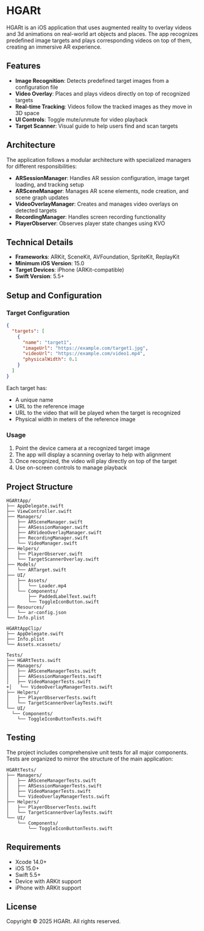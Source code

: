 # HGARt

HGARt is an iOS application that uses augmented reality to overlay videos and 3d animations on real-world art objects and places. 
The app recognizes predefined image targets and plays corresponding videos on top of them, creating an immersive AR experience.

## Features

- **Image Recognition**: Detects predefined target images from a configuration file
- **Video Overlay**: Places and plays videos directly on top of recognized targets
- **Real-time Tracking**: Videos follow the tracked images as they move in 3D space
- **UI Controls**: Toggle mute/unmute for video playback
- **Target Scanner**: Visual guide to help users find and scan targets

## Architecture

The application follows a modular architecture with specialized managers for different responsibilities:

- **ARSessionManager**: Handles AR session configuration, image target loading, and tracking setup
- **ARSceneManager**: Manages AR scene elements, node creation, and scene graph updates
- **VideoOverlayManager**: Creates and manages video overlays on detected targets
- **RecordingManager**: Handles screen recording functionality
- **PlayerObserver**: Observes player state changes using KVO

## Technical Details

- **Frameworks**: ARKit, SceneKit, AVFoundation, SpriteKit, ReplayKit
- **Minimum iOS Version**: 15.0
- **Target Devices**: iPhone (ARKit-compatible)
- **Swift Version**: 5.5+

## Setup and Configuration

### Target Configuration

```json
{
  "targets": [
    {
      "name": "target1",
      "imageUrl": "https://example.com/target1.jpg",
      "videoUrl": "https://example.com/video1.mp4",
      "physicalWidth": 0.1
    }
  ]
}
```

Each target has:
- A unique name
- URL to the reference image
- URL to the video that will be played when the target is recognized
- Physical width in meters of the reference image

### Usage

1. Point the device camera at a recognized target image
2. The app will display a scanning overlay to help with alignment
3. Once recognized, the video will play directly on top of the target
4. Use on-screen controls to manage playback

## Project Structure

```
HGARtApp/
├── AppDelegate.swift
├── ViewController.swift
├── Managers/
│   ├── ARSceneManager.swift
│   ├── ARSessionManager.swift
│   ├── ARVideoOverlayManager.swift
│   ├── RecordingManager.swift
│   └── VideoManager.swift
├── Helpers/
│   ├── PlayerObserver.swift
│   └── TargetScannerOverlay.swift
├── Models/
│   └── ARTarget.swift
├── UI/
│   ├── Assets/
│   │   └── Loader.mp4
│   └── Components/
│       ├── PaddedLabelText.swift
│       └── ToggleIconButton.swift
├── Resources/
│   └── ar-config.json
└── Info.plist

HGARtAppClip/
├── AppDelegate.swift
├── Info.plist
└── Assets.xcassets/

Tests/
├── HGARtTests.swift
├── Managers/
│   ├── ARSceneManagerTests.swift
│   ├── ARSessionManagerTests.swift
│   ├── VideoManagerTests.swift
+│   └── VideoOverlayManagerTests.swift
├── Helpers/
│   ├── PlayerObserverTests.swift
│   └── TargetScannerOverlayTests.swift
└── UI/
  └── Components/
    └── ToggleIconButtonTests.swift
```

## Testing

The project includes comprehensive unit tests for all major components. Tests are organized to mirror the structure of the main application:

```
HGARtTests/
├── Managers/
│   ├── ARSceneManagerTests.swift
│   ├── ARSessionManagerTests.swift
│   ├── VideoManagerTests.swift
│   └── VideoOverlayManagerTests.swift
├── Helpers/
│   ├── PlayerObserverTests.swift
│   └── TargetScannerOverlayTests.swift
└── UI/
    └── Components/
        └── ToggleIconButtonTests.swift
```

## Requirements

- Xcode 14.0+
- iOS 15.0+
- Swift 5.5+
- Device with ARKit support
 - iPhone with ARKit support

## License

Copyright © 2025 HGARt. All rights reserved. 